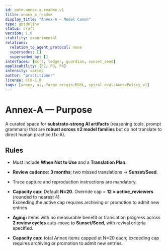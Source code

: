 ```yaml
---
id: potm.annex.a.readme.v1
title: annex_a_readme
display_title: "Annex-A — Model Canon"
type: guideline
status: draft
version: 1.0
stability: experimental
relations:
  relation_to_agent_protocol: none
  supersedes: []
  superseded_by: []
interfaces: [msrl, ledger, guardian, sunset_seed]
applicability: [P2, P3, P4]
intensity: varies
author: "practitioner"
license: CC0-1.0
tags: [annex, ai, forge_origin:MSRL, spiral_eval:AnnexPolicy_v1]
---
```


# Annex-A — Purpose
A curated space for **substrate-strong AI artifacts** (reasoning tools, prompt grammars) that are **robust across ≥2 model families** but do not translate to direct human practice (1x-A).

## Rules
- Must include **When Not to Use** and a **Translation Plan**.
- **Review cadence: 3 months**; two missed translations → **Sunset/Seed**.
- Trace capture and reproduction instructions are mandatory.
- **Capacity cap:** Default **N=20**. Override cap = **12 × active_reviewers** (rounded to nearest 4).  
  Exceeding the active cap requires archiving or promotion to admit new entries.



- **Aging:** items with no measurable benefit or translation progress across **2 review cycles** auto-move to **Sunset/Seed**, with revival criteria specified.
- **Capacity cap:** total Annex items capped at N=20 each; exceeding cap requires archiving or promotion to admit new entries.
